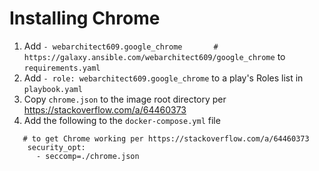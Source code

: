 # Installing Chrome

1. Add `- webarchitect609.google_chrome       # https://galaxy.ansible.com/webarchitect609/google_chrome` to `requirements.yaml`
1. Add `- role: webarchitect609.google_chrome` to a play's Roles list in `playbook.yaml`
1. Copy `chrome.json` to the image root directory per https://stackoverflow.com/a/64460373
1. Add the following to the `docker-compose.yml` file

```
   # to get Chrome working per https://stackoverflow.com/a/64460373
    security_opt:
      - seccomp=./chrome.json
```